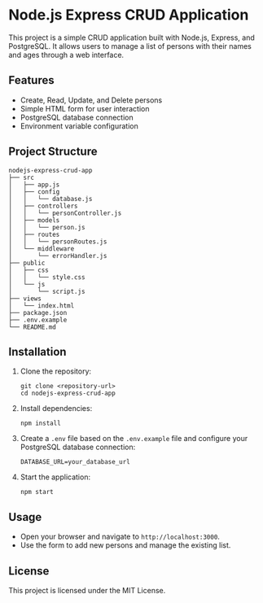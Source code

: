 # Node.js Express CRUD Application

This project is a simple CRUD application built with Node.js, Express, and PostgreSQL. It allows users to manage a list of persons with their names and ages through a web interface.

## Features

- Create, Read, Update, and Delete persons
- Simple HTML form for user interaction
- PostgreSQL database connection
- Environment variable configuration

## Project Structure

```
nodejs-express-crud-app
├── src
│   ├── app.js
│   ├── config
│   │   └── database.js
│   ├── controllers
│   │   └── personController.js
│   ├── models
│   │   └── person.js
│   ├── routes
│   │   └── personRoutes.js
│   └── middleware
│       └── errorHandler.js
├── public
│   ├── css
│   │   └── style.css
│   └── js
│       └── script.js
├── views
│   └── index.html
├── package.json
├── .env.example
└── README.md
```

## Installation

1. Clone the repository:
   ```
   git clone <repository-url>
   cd nodejs-express-crud-app
   ```

2. Install dependencies:
   ```
   npm install
   ```

3. Create a `.env` file based on the `.env.example` file and configure your PostgreSQL database connection:
   ```
   DATABASE_URL=your_database_url
   ```

4. Start the application:
   ```
   npm start
   ```

## Usage

- Open your browser and navigate to `http://localhost:3000`.
- Use the form to add new persons and manage the existing list.

## License

This project is licensed under the MIT License.